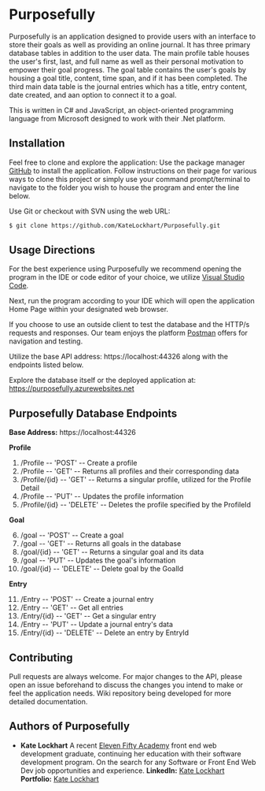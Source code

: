 # Purposefully

Purposefully is an application designed to provide users with an interface to store their goals as well as providing an online journal. It has three primary database tables in addition to the user data. The main profile table houses the user's first, last, and full name as well as their personal motivation to empower their goal progress. The goal table contains the user's goals by housing a goal title, content, time span, and if it has been completed. The third main data table is the journal entries which has a title, entry content, date created, and aan option to connect it to a goal. 

This is written in C# and JavaScript, an object-oriented programming language from Microsoft designed to work with their .Net platform. 



## Installation

Feel free to clone and explore the application:
Use the package manager [GitHub](https://github.com/KateLockhart/Purposefully.git) to install the application. Follow instructions on their page for various ways to clone this project or simply use your command prompt/terminal to navigate to the folder you wish to house the program and enter the line below.

Use Git or checkout with SVN using the web URL:
```bash
$ git clone https://github.com/KateLockhart/Purposefully.git
```



## Usage Directions

For the best experience using Purposefully we recommend opening the program in the IDE or code editor of your choice, we utilize [Visual Studio Code]( https://code.visualstudio.com/). 

Next, run the program according to your IDE which will open the application Home Page within your designated web browser.

If you choose to use an outside client to test the database and the HTTP/s requests and responses. Our team enjoys the platform [Postman]( https://www.postman.com/) offers for navigation and testing.

Utilize the base API address: https://localhost:44326 along with the endpoints listed below.

Explore the database itself or the deployed application at: https://purposefully.azurewebsites.net


## Purposefully Database Endpoints

**Base Address:** https://localhost:44326

**Profile** 

1) /Profile -- 'POST' -- Create a profile
2) /Profile -- 'GET' -- Returns all profiles and their corresponding data
3) /Profile/{id} -- 'GET' -- Returns a singular profile, utilized for the Profile Detail
4) /Profile -- 'PUT' -- Updates the profile information
5) /Profile/{id} -- 'DELETE' -- Deletes the profile specified by the ProfileId

**Goal** 

6) /goal -- 'POST' -- Create a goal
7) /goal -- 'GET' -- Returns all goals in the database
8) /goal/{id} -- 'GET' -- Returns a singular goal and its data
9) /goal -- 'PUT' -- Updates the goal's information
10) /goal/{id} -- 'DELETE' -- Delete goal by the GoalId


**Entry**

11) /Entry -- 'POST' -- Create a journal entry
12) /Entry -- 'GET' -- Get all entries
13) /Entry/{id} -- 'GET' -- Get a singular entry
14) /Entry -- 'PUT' -- Update a journal entry's data
15) /Entry/{id} -- 'DELETE' -- Delete an entry by EntryId



## Contributing
Pull requests are always welcome. For major changes to the API, please open an issue beforehand to discuss the changes you intend to make or feel the application needs.
Wiki repository being developed for more detailed documentation.


## Authors of Purposefully

* **Kate Lockhart**
A recent [Eleven Fifty Academy]( https://elevenfifty.org/) front end web development graduate, continuing her education with their software development program.
  On the search for any Software or Front End Web Dev job opportunities and experience. 
  **LinkedIn:** [Kate Lockhart](https://www.linkedin.com/in/katelynlockhart/)   **Portfolio:** [Kate Lockhart](https://katelockhart.github.io/MyPortfolio/)


